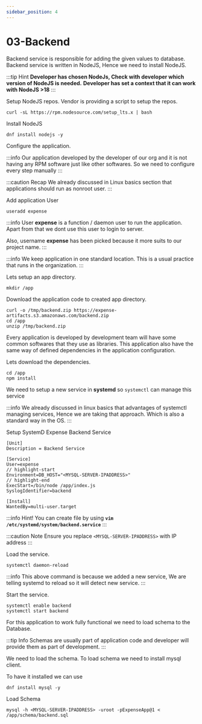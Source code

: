 ```yaml
---
sidebar_position: 4
---
```


# 03-Backend

Backend service is responsible for adding the given values to database.
Backend service is written in NodeJS, Hence we need to install NodeJS.

:::tip Hint
**Developer has chosen NodeJs, Check with developer which version of NodeJS is needed.**
**Developer has set a context that it can work with NodeJS >18**
:::

Setup NodeJS repos. Vendor is providing a script to setup the repos.

```shell 
curl -sL https://rpm.nodesource.com/setup_lts.x | bash
```

Install NodeJS

```shell 
dnf install nodejs -y
```

Configure the application.

:::info
Our application developed by the developer of our org and it is not having any RPM software just like other softwares. So we need to configure every step manually
:::

:::caution Recap
We already discussed in Linux basics section that applications should run as nonroot user.
:::

Add application User

```shell 
useradd expense
```

:::info
User **expense** is a function / daemon user to run the application. Apart from that we dont use this user to login to server.

Also, username **expense** has been picked because it more suits to our project name.
:::

:::info
We keep application in one standard location. This is a usual practice that runs in the organization.
:::

Lets setup an app directory.

```shell
mkdir /app 
```

Download the application code to created app directory.

```shell
curl -o /tmp/backend.zip https://expense-artifacts.s3.amazonaws.com/backend.zip 
cd /app 
unzip /tmp/backend.zip
```

Every application is developed by development team will have some common softwares that they use as libraries. This application also have the same way of defined dependencies in the application configuration.

Lets download the dependencies.

```shell 
cd /app 
npm install 
```

We need to setup a new service in **systemd** so `systemctl` can manage this service

:::info
We already discussed in linux basics that advantages of systemctl managing services, Hence we are taking that approach. Which is also a standard way in the OS.
:::


Setup SystemD Expense Backend Service

```unit file (systemd) title=/etc/systemd/system/backend.service
[Unit]
Description = Backend Service

[Service]
User=expense
// highlight-start
Environment=DB_HOST="<MYSQL-SERVER-IPADDRESS>"
// highlight-end
ExecStart=/bin/node /app/index.js
SyslogIdentifier=backend

[Install]
WantedBy=multi-user.target
```

:::info
Hint! You can create file by using **`vim /etc/systemd/system/backend.service`**
:::

:::caution Note
Ensure you replace `<MYSQL-SERVER-IPADDRESS>` with IP address
:::

Load the service.

```shell 
systemctl daemon-reload
```

:::info
This above command is because we added a new service, We are telling systemd to reload so it will detect new service.
:::

Start the service.

```shell 
systemctl enable backend 
systemctl start backend
```

For this application to work fully functional we need to load schema to the Database.

:::tip Info
Schemas are usually part of application code and developer will provide them as part of development.
:::

We need to load the schema. To load schema we need to install mysql client.

To have it installed we can use

```shell
dnf install mysql -y 
```

Load Schema

```shell 
mysql -h <MYSQL-SERVER-IPADDRESS> -uroot -pExpenseApp@1 < /app/schema/backend.sql 
```



